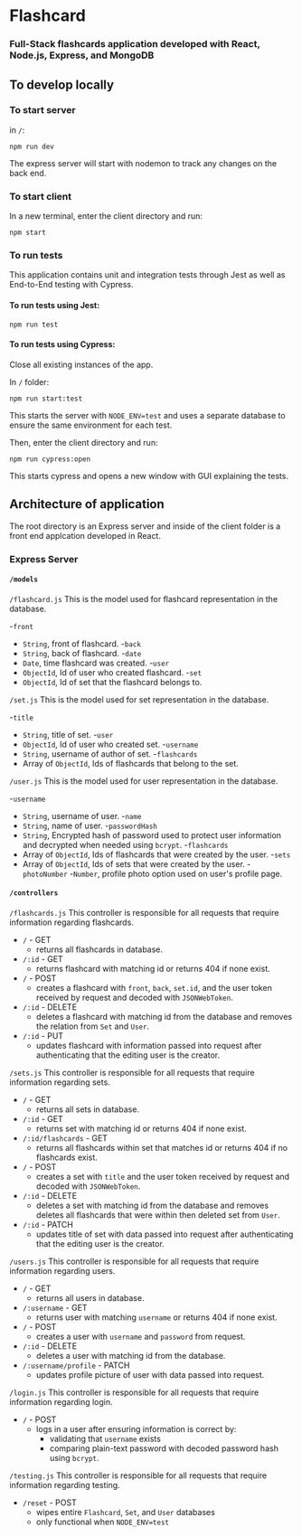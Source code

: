 # Flashcard

### Full-Stack flashcards application developed with React, Node.js, Express, and MongoDB

## To develop locally

### To start server

in `/`:
```
npm run dev
```
The express server will start with nodemon to track any changes on the back end.

### To start client

In a new terminal, enter the client directory and run: 
```
npm start
```

### To run tests

This application contains unit and integration tests through Jest as well as End-to-End testing with Cypress.

#### To run tests using Jest: 
```
npm run test
```
#### To run tests using Cypress:
Close all existing instances of the app.

In `/` folder:
```
npm run start:test
```
This starts the server with `NODE_ENV=test` and uses a separate database to ensure the same environment for each test.

Then, enter the client directory and run: 
```
npm run cypress:open
```
This starts cypress and opens a new window with GUI explaining the tests.

## Architecture of application

The root directory is an Express server and inside of the client folder is a front end applcation developed in React.

### Express Server

#### `/models`

`/flashcard.js`
This is the model used for flashcard representation in the database.

-`front`
  - `String`, front of flashcard. 
-`back`
  - `String`, back of flashcard. 
-`date`
  - `Date`, time flashcard was created. 
-`user`
  - `ObjectId`, Id of user who created flashcard. 
-`set`
  - `ObjectId`, Id of set that the flashcard belongs to. 
  
`/set.js`
This is the model used for set representation in the database.

-`title`
  - `String`, title of set. 
-`user`
  - `ObjectId`, Id of user who created set. 
-`username`
  - `String`, username of author of set.
-`flashcards`
  - Array of `ObjectId`, Ids of flashcards that belong to the set. 

`/user.js`
This is the model used for user representation in the database.

-`username`
  - `String`, username of user. 
-`name`
  - `String`, name of user. 
-`passwordHash`
  - `String`, Encrypted hash of password used to protect user information and decrypted when needed using `bcrypt`.
-`flashcards`
  - Array of `ObjectId`, Ids of flashcards that were created by the user. 
-`sets`
  - Array of `ObjectId`, Ids of sets that were created by the user.
-`photoNumber`
  -`Number`, profile photo option used on user's profile page.

#### `/controllers`

`/flashcards.js`
This controller is responsible for all requests that require information regarding flashcards. 

- `/` - GET 
  - returns all flashcards in database.
- `/:id` - GET
  - returns flashcard with matching id or returns 404 if none exist.
- `/` - POST
  - creates a flashcard with `front`, `back`, `set.id`, and the user token received by request and decoded with `JSONWebToken`.
- `/:id` - DELETE
  - deletes a flashcard with matching id from the database and removes the relation from `Set` and `User`.
- `/:id` - PUT
  - updates flashcard with information passed into request after authenticating that the editing user is the creator.

`/sets.js`
This controller is responsible for all requests that require information regarding sets. 

- `/` - GET 
  - returns all sets in database.
- `/:id` - GET
  - returns set with matching id or returns 404 if none exist.
- `/:id/flashcards` - GET
  - returns all flashcards within set that matches id or returns 404 if no flashcards exist.
- `/` - POST
  - creates a set with `title` and the user token received by request and decoded with `JSONWebToken`.
- `/:id` - DELETE
  - deletes a set with matching id from the database and removes deletes all flashcards that were within then deleted set from `User`.
- `/:id` - PATCH
  - updates title of set with data passed into request after authenticating that the editing user is the creator.

`/users.js`
This controller is responsible for all requests that require information regarding users. 

- `/` - GET 
  - returns all users in database.
- `/:username` - GET
  - returns user with matching `username` or returns 404 if none exist.
- `/` - POST
  - creates a user with `username` and `password` from request.
- `/:id` - DELETE
  - deletes a user with matching id from the database.
- `/:username/profile` - PATCH
  - updates profile picture of user with data passed into request.

`/login.js`
This controller is responsible for all requests that require information regarding login. 

- `/` - POST
  - logs in a user after ensuring information is correct by:
    - validating that `username` exists 
    - comparing plain-text password with decoded password hash using `bcrypt`.

`/testing.js`
This controller is responsible for all requests that require information regarding testing. 

- `/reset` - POST
  - wipes entire `Flashcard`, `Set`, and `User` databases
  - only functional when `NODE_ENV=test`
